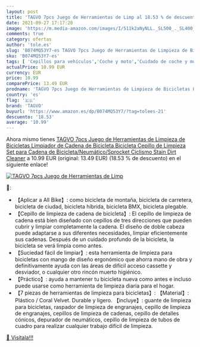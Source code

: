 ```yaml
---
layout: post
title: 'TAGVO 7pcs Juego de Herramientas de Limp al 18.53 % de descuento'
date: 2021-09-27 17:17:28
image: 'https://m.media-amazon.com/images/I/511k2aNyNLL._SL500_._SL400_.jpg'
comments: true
category: ofertas
author: 'tole.es'
slug: 'B074MQ53Y7-es TAGVO 7pcs Juego de Herramientas de Limpieza de Bicicletas...'
sku: 'B074MQ53Y7-es'
tags: [ 'Cepillos para vehículos','Coche y moto','Cuidado de coche y moto','Esponjas, bayetas y cepillos','bicicleta','tagvo', ]
actualPrice: 10.99 EUR
currency: EUR
price: 10.99
comparePrice: 13.49 EUR
prodname: 'TAGVO 7pcs Juego de Herramientas de Limpieza de Bicicletas Limpiador de Cadena de Bicicleta  Bicicleta Cepillo de Limpieza Set para Cadena de Bicicleta/Neumático/Sprocket Ciclismo Stain Dirt Cleaner'
country: 'es'
flag: '🇪🇸'
brand: 'TAGVO'
buyurl: 'https://www.amazon.es/dp/B074MQ53Y7/?tag=tolees-21'
descuento: '18.53'
average: '10.99'
---
```


Ahora mismo tienes [TAGVO 7pcs Juego de Herramientas de Limpieza de Bicicletas Limpiador de Cadena de Bicicleta  Bicicleta Cepillo de Limpieza Set para Cadena de Bicicleta/Neumático/Sprocket Ciclismo Stain Dirt Cleaner](https://www.amazon.es/dp/B074MQ53Y7/?tag=tolees-21) a 10.99 EUR (original: 13.49 EUR) (18.53 %  de descuento) en el siguiente enlace!

[![TAGVO 7pcs Juego de Herramientas de Limp](https://m.media-amazon.com/images/I/511k2aNyNLL._SL500_._SL400_.jpg)](https://www.amazon.es/dp/B074MQ53Y7/?tag=tolees-21)

🔎:

- 【Aplicar a All Bike】: como bicicleta de montaña, bicicleta de carretera, bicicleta de ciudad, bicicleta híbrida, bicicleta BMX, bicicleta plegable.
- 【Cepillo de limpieza de cadena de bicicleta】: El cepillo de limpieza de cadena está bien diseñado con cepillos de tres direcciones que pueden cubrir y limpiar completamente la cadena. El diseño de doble cabeza puede adaptarse a sus diferentes necesidades, limpiar eficientemente sus cadenas. Después de un cuidado profundo de la bicicleta, la bicicleta se verá limpia como antes.
- 【Suciedad fácil de limpiar】: esta herramienta de limpieza para bicicletas con mango de diseño ergonómico que ahorra mano de obra y definitivamente ayuda con las áreas de difícil acceso cassette y desviador, o cualquier otro rincón muerto higiénico.
- 【Práctico】: ayuda a mantener tu bicicleta nueva como antes e incluso puede usarse como herramienta de limpieza diaria para el hogar.
- 【7 piezas de herramientas de limpieza para bicicletas】: 【Material】: Plástico / Coral Velvet. Durable y ligero. 【incluye】: guante de limpieza para bicicletas, raspador de limpieza de engranajes, cepillo de limpieza de engranajes, cepillos de limpieza de cadenas, cepillo de detalles cónicos, depurador de neumáticos, cepillo de limpieza de tubos de cuadro para realizar cualquier trabajo difícil de limpieza.

[🛒 Visítala!!!](https://www.amazon.es/dp/B074MQ53Y7/?tag=tolees-21)
